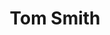 ---
title: "Tom Smith"
chef_image_url: "/images/person_1.jpg"
chef_profile: "Hair Specialist"
chef_content: "Far far away, behind the word mountains, far from the countries Vokalia and Consonantia, there live the blind texts."
type: "chef"




---